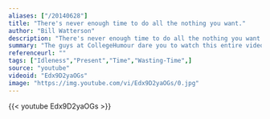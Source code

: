 ```yaml
---
aliases: ["/20140628"]
title: "There's never enough time to do all the nothing you want."
author: "Bill Watterson"
description: "There's never enough time to do all the nothing you want. - Bill Watterson quotes from GetInspired365.com"
summary: "The guys at CollegeHumour dare you to watch this entire video"
referenceurl: ""
tags: ["Idleness","Present","Time","Wasting-Time",]
source: "youtube"
videoid: "Edx9D2yaOGs"
image: "https://img.youtube.com/vi/Edx9D2yaOGs/0.jpg"
---
```


{{< youtube Edx9D2yaOGs >}}
